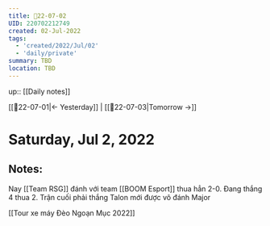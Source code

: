 ```yaml
---
title: 📝22-07-02
UID: 220702212749
created: 02-Jul-2022
tags:
  - 'created/2022/Jul/02'
  - 'daily/private'
summary: TBD
location: TBD
---
```


up:: [[Daily notes]]

[[📝22-07-01|<- Yesterday]] | [[📝22-07-03|Tomorrow ->]]
# Saturday, Jul 2, 2022

## Notes:
Nay [[Team RSG]] đánh với team [[BOOM Esport]] thua hẳn 2-0. Đang thắng 4 thua 2. Trận cuối phải thắng Talon mới được vô đánh Major

[[Tour xe máy Đèo Ngoạn Mục 2022]]


